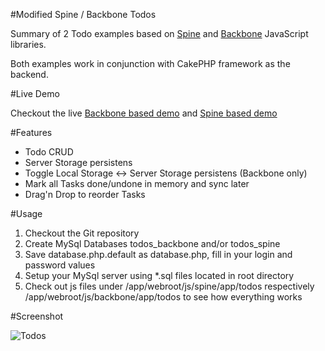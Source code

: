 #Modified Spine / Backbone Todos

Summary of 2 Todo examples based on [Spine](http://maccman.github.com/spine/) and [Backbone](http://documentcloud.github.com/backbone/) JavaScript libraries.

Both examples work in conjunction with CakePHP framework as the backend. 

#Live Demo

Checkout the live [Backbone based demo](http://app.anito.de/index.php?/todos_app) and [Spine based demo](http://app.anito.de/index.php?/tasks_app)

#Features

* Todo CRUD
* Server Storage persistens
* Toggle Local Storage <-> Server Storage persistens (Backbone only)
* Mark all Tasks done/undone in memory and sync later
* Drag'n Drop to reorder Tasks

#Usage

1. Checkout the Git repository
2. Create MySql Databases todos_backbone and/or todos_spine
3. Save database.php.default as database.php, fill in your login and password values
4. Setup your MySql server using *.sql files located in root directory
5. Check out js files under /app/webroot/js/spine/app/todos respectively /app/webroot/js/backbone/app/todos
   to see how everything works

#Screenshot

![Todos](https://lh5.googleusercontent.com/-b1-rjVDy8jM/TkKO201rP_I/AAAAAAAAAEQ/vfQWS2LcRUQ/s720/Bildschirmfoto%2525202011-08-10%252520um%25252015.59.15.png)